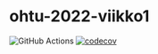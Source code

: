 # ohtu-2022-viikko1

![GitHub Actions](https://github.com/mikknikk/ohtu-2022-viikko1/workflows/CI/badge.svg)
[![codecov](https://codecov.io/gh/mikknikk/ohtu-2022-viikko1/branch/main/graph/badge.svg?token=AP7UYPTVDN)](https://codecov.io/gh/mikknikk/ohtu-2022-viikko1)
